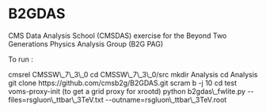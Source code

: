 B2GDAS
======


CMS Data Analysis School (CMSDAS) exercise for the
Beyond Two Generations Physics Analysis Group (B2G PAG)

To run :


<verbatim>
cmsrel CMSSW\_7\_3\_0
cd CMSSW\_7\_3\_0/src
mkdir Analysis
cd Analysis
git clone https://github.com/cmsb2g/B2GDAS.git
scram b -j 10
cd test
voms-proxy-init (to get a grid proxy for xrootd)
python b2gdas\_fwlite.py --files=rsgluon\_ttbar\_3TeV.txt --outname=rsgluon\_ttbar\_3TeV.root
</verbatim>
